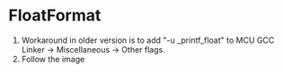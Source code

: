 # FloatFormat
1. Workaround in older version is to add "-u _printf_float" to MCU GCC Linker -> Miscellaneous -> Other flags.
2. Follow the image
